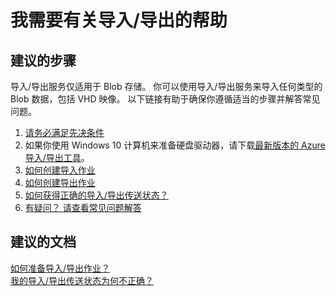 <properties
    pageTitle="我需要有关导入/导出的帮助"
    description="我需要有关导入/导出的帮助"
    service="microsoft.storage"
    resource="storageaccounts"
    authors="kasparks"
    displayOrder="2"
    selfHelpType="resource"
    supportTopicIds=""
    resourceTags=""
    productPesIds=""
    cloudEnvironments="public"
/>


# 我需要有关导入/导出的帮助

## **建议的步骤**
导入/导出服务仅适用于 Blob 存储。 你可以使用导入/导出服务来导入任何类型的 Blob 数据，包括 VHD 映像。 以下链接有助于确保你遵循适当的步骤并解答常见问题。

1. [请务必满足先决条件](https://azure.microsoft.com/documentation/articles/storage-import-export-service/#pre-requisites)
2. 如果你使用 Windows 10 计算机来准备硬盘驱动器，请下载[最新版本的 Azure 导入/导出工具](http://go.microsoft.com/fwlink/?LinkID=301900&clcid=0x409)。
3. [如何创建导入作业](https://azure.microsoft.com/documentation/articles/storage-import-export-service/#how-to-create-an-import-job)
4. [如何创建导出作业](https://azure.microsoft.com/documentation/articles/storage-import-export-service/#how-to-create-an-export-job)
5. [如何获得正确的导入/导出传送状态？](http://go.microsoft.com/fwlink/?LinkId=785090)
6. [有疑问？ 请查看常见问题解答](https://azure.microsoft.com/documentation/articles/storage-import-export-service/#frequently-asked-questions)


## **建议的文档**
[如何准备导入/导出作业？](http://go.microsoft.com/fwlink/?LinkId=785089)<br>
[我的导入/导出传送状态为何不正确？](http://go.microsoft.com/fwlink/?LinkId=785090)



<!--HONumber=Aug16_HO1-->


